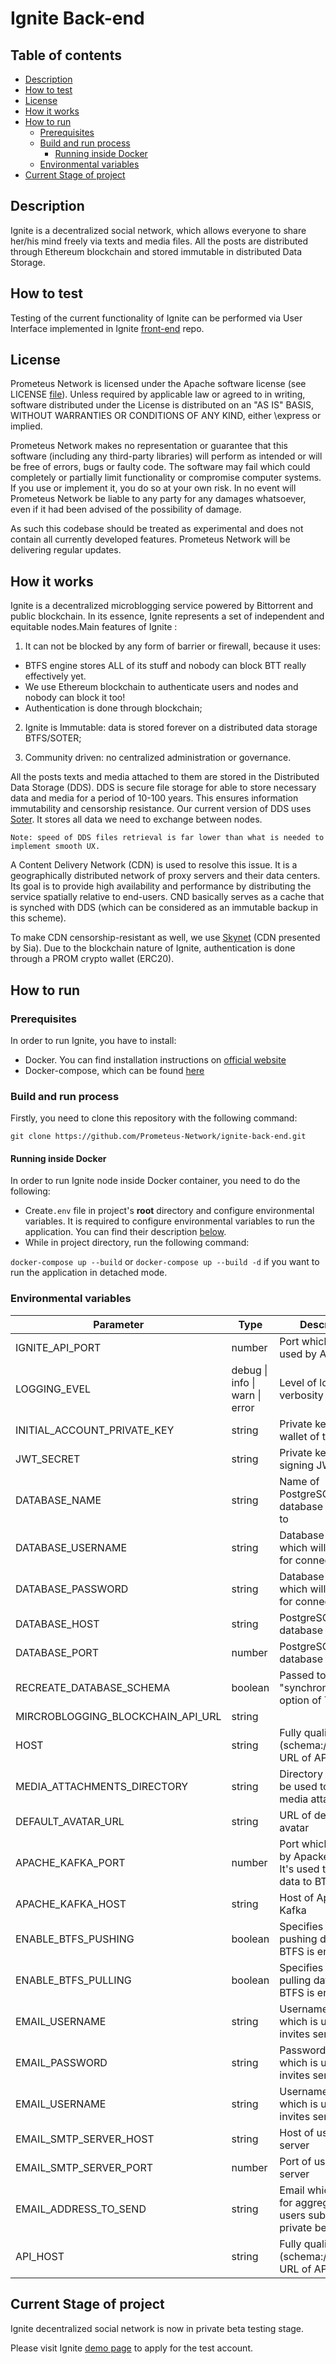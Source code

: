 # Ignite Back-end

## Table of contents

- [Description](#description)
- [How to test](#how-to-test)
- [License](#license)
- [How it works](#how-it-works)
- [How to run](#how-to-run)
    - [Prerequisites](#prerequisites)
    - [Build and run process](#build-and-run-process)
        - [Running inside Docker](#running-inside-docker)
    - [Environmental variables](#environmental-variables)
- [Current Stage of project](#current-stage-of-project)

## Description

Ignite is a decentralized social network, which allows everyone to share her/his mind freely via texts and media files. 
All the posts are distributed through Ethereum blockchain and stored immutable in distributed Data Storage.

## How to test

Testing of the current functionality of Ignite can be performed via User Interface implemented in Ignite [front-end](https://github.com/Prometeus-Network/ignite-front-end) repo.

## License

Prometeus Network is licensed under the Apache software license (see LICENSE [file](https://github.com/Prometeus-Network/prometeus/blob/master/LICENSE)). Unless required by applicable law or agreed to in writing, software distributed under the License is distributed on an "AS IS" BASIS, WITHOUT WARRANTIES OR CONDITIONS OF ANY KIND, either \express or implied.

Prometeus Network makes no representation or guarantee that this software (including any third-party libraries) will perform as intended or will be free of errors, bugs or faulty code. The software may fail which could completely or partially limit functionality or compromise computer systems. If you use or implement it, you do so at your own risk. In no event will Prometeus Network be liable to any party for any damages whatsoever, even if it had been advised of the possibility of damage.

As such this codebase should be treated as experimental and does not contain all currently developed features. Prometeus Network will be delivering regular updates.

## How it works

Ignite is a decentralized microblogging service powered by Bittorrent and public blockchain. In its essence, Ignite represents a set of independent and equitable nodes.Main features of Ignite : 

1.	It can not be blocked by any form of barrier or firewall, because it uses: 
 - BTFS engine stores ALL of its stuff and nobody can block BTT really effectively yet.
 - We use Ethereum blockchain to authenticate users and nodes and nobody can block it too! 
 - Authentication is done through blockchain;
 
2.	Ignite is Immutable: data is stored forever on a distributed data storage BTFS/SOTER;

3.	Community driven: no centralized administration or governance.

All the posts texts and media attached to them are stored in the Distributed Data Storage (DDS). DDS is secure file storage for able to store necessary data and media for a period of 10-100 years. This ensures information immutability and censorship resistance. Our current version of DDS uses [Soter](https://gitlab.com/btfs_ignite). It stores all data we need to exchange between nodes. 

```
Note: speed of DDS files retrieval is far lower than what is needed to implement smooth UX. 
```
A Content Delivery Network (CDN) is used to resolve this issue. It is a geographically distributed network of proxy servers and their data centers. Its goal is to provide high availability and performance by distributing the service spatially relative to end-users. CND basically serves as a cache that is synched with DDS (which can be considered as an immutable backup in this scheme). 

To make CDN censorship-resistant as well, we use [Skynet](https://blog.sia.tech/skynet-bdf0209d6d34) (CDN presented by Sia).
Due to the blockchain nature of Ignite, authentication is done through a PROM crypto wallet (ERC20). 

## How to run

### Prerequisites

In order to run Ignite, you have to install:
- Docker. You can find installation instructions on [official website](https://docs.docker.com/install/)
- Docker-compose, which can be found [here](https://docs.docker.com/compose/install/)

### Build and run process

Firstly, you need to clone this repository with the following command:

```git clone https://github.com/Prometeus-Network/ignite-back-end.git```

#### Running inside Docker

In order to run Ignite node inside Docker container, you need to do the following:

- Create`.env` file in project's **root** directory and configure environmental variables. It is required to configure environmental 
variables to run the application. You can find their description [below](#environmental-variables).
- While in project directory, run the following command:

```docker-compose up --build``` or ```docker-compose up --build -d``` if you want to run the application in detached mode.

### Environmental variables
| Parameter                         | Type                           | Description                                                            | Required |
|-----------------------------------|--------------------------------|------------------------------------------------------------------------|----------|
| IGNITE_API_PORT                   | number                         | Port which will be used by API                                         | yes      |
| LOGGING_EVEL                      | debug \| info \| warn \| error | Level of logging verbosity                                             | no       |
| INITIAL_ACCOUNT_PRIVATE_KEY       | string                         | Private key of ETH wallet of the node                                  | yes      |
| JWT_SECRET                        | string                         | Private key for signing JWT tokens                                     | yes      |
| DATABASE_NAME                     | string                         | Name of PostgreSQL database to connect to                              | yes      |
| DATABASE_USERNAME                 | string                         | Database username which will be used for connection                    | yes      |
| DATABASE_PASSWORD                 | string                         | Database password which will be used for connection                    | yes      |
| DATABASE_HOST                     | string                         | PostgreSQL database host                                               | yes      |
| DATABASE_PORT                     | number                         | PostgreSQL database port                                               | yes      |
| RECREATE_DATABASE_SCHEMA          | boolean                        | Passed to "synchronize" option of TypeORM                              | no       |
| MIRCROBLOGGING_BLOCKCHAIN_API_URL | string                         |                                                                        | yes      |
| HOST                              | string                         | Fully qualified (schema://host:port) URL of API                        | yes      |
| MEDIA_ATTACHMENTS_DIRECTORY       | string                         | Directory which will be used to store media attachments                | yes      |
| DEFAULT_AVATAR_URL                | string                         | URL of default user avatar                                             | yes      |
| APACHE_KAFKA_PORT                 | number                         | Port which is used by Apacke Kafka. It's used to push data to BTFS     | no       |
| APACHE_KAFKA_HOST                 | string                         | Host of Apache Kafka                                                   | no       |
| ENABLE_BTFS_PUSHING               | boolean                        | Specifies whether pushing data to BTFS is enabled                      | no       |
| ENABLE_BTFS_PULLING               | boolean                        | Specifies whether pulling data from BTFS is enabled                    | no       |
| EMAIL_USERNAME                    | string                         | Username of email which is used for invites sending                    | yes      |
| EMAIL_PASSWORD                    | string                         | Password of email which is used for invites sending                    | yes      |
| EMAIL_USERNAME                    | string                         | Username of email which is used for invites sending                    | yes      |
| EMAIL_SMTP_SERVER_HOST            | string                         | Host of used SMTP server                                               | yes      |
| EMAIL_SMTP_SERVER_PORT            | number                         | Port of used SMTP server                                               | yes      |
| EMAIL_ADDRESS_TO_SEND             | string                         | Email which is used for aggregation of users submitted to private beta | yes      |
| API_HOST                          | string                         | Fully qualified (schema://host:port) URL of API                        | yes      |

## Current Stage of project

Ignite decentralized social network is now in  private beta testing stage. 

Please visit Ignite [demo page](http://beta.ignite.so/) to apply for the test account.
